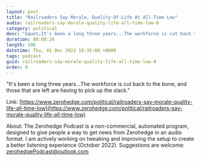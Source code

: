 ```yaml
---
layout: post
title: "Railroaders Say Morale, Quality-Of-Life At All-Time Low"
audio: railroaders-say-morale-quality-life-all-time-low-0
category: political
desc: "&quot;It's been a long three years...The workforce is cut back to the bone, and those that are left are having to pick up the slack.&quot; "
duration: 00:08:26
length: 506
datetime: Thu, 01 Dec 2022 18:35:00 +0000
tags: podcast
guid: railroaders-say-morale-quality-life-all-time-low-0
order: 0
---
```

&quot;It's been a long three years...The workforce is cut back to the bone, and those that are left are having to pick up the slack.&quot; 

Link: [https://www.zerohedge.com/political/railroaders-say-morale-quality-life-all-time-low](https://www.zerohedge.com/political/railroaders-say-morale-quality-life-all-time-low)

About: The Zerohedge Podcast is a non-commercial, automated program, designed to give people a way to get news from Zerohedge in an audio format.  I am actively working on tweaking and improving the setup to create a better listening experience (October 2022).  Suggestions are welcome: [zerohedgePodcast@outlook.com](mailto:zerohedgePodcast@outlook.com)